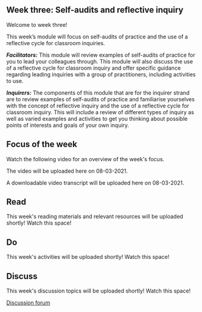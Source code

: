 ## Week three: Self-audits and reflective inquiry

Welcome to week three!

This week’s module will focus on self-audits of practice and the use of a reflective cycle for classroom inquiries.

**_Facilitators:_** This module will review examples of self-audits of practice for you to lead your colleagues through. This module will also discuss the use of a reflective cycle for classroom inquiry and offer specific guidance regarding leading inquiries with a group of practitioners, including activities to use.

**_Inquirers:_** The components of this module that are for the inquirer strand are to review examples of self-audits of practice and familiarise yourselves with the concept of reflective inquiry and the use of a reflective cycle for classroom inquiry. This will include a review of different types of inquiry as well as varied examples and activities to get you thinking about possible points of interests and goals of your own inquiry.

## Focus of the week

Watch the following video for an overview of the week's focus.

The video will be uploaded here on 08-03-2021.

A downloadable video transcript will be uploaded here on 08-03-2021.

## Read

This week's reading materials and relevant resources will be uploaded shortly! Watch this space!

## Do

This week's activities will be uploaded shortly! Watch this space!

## Discuss

This week's discussion topics will be uploaded shortly! Watch this space!

<a class="btn btn-primary" href="https://www.edudialogue.org/forum/?foro=signin#038;redirect_to=https%3A%2F%2Fwww.edudialogue.org%2Fforum%2Fdialogue-mooc-on-dialogue%2F"><i class="fa fa-home"></i> Discussion forum</a>
